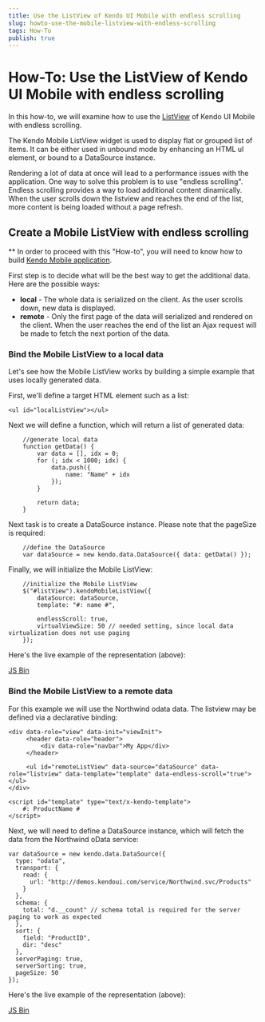 ```yaml
---
title: Use the ListView of Kendo UI Mobile with endless scrolling
slug: howto-use-the-mobile-listview-with-endless-scrolling
tags: How-To
publish: true
---
```


# How-To: Use the ListView of Kendo UI Mobile with endless scrolling

In this how-to, we will examine how to use the [ListView](http://docs.kendoui.com/api/mobile/listview) of Kendo UI Mobile with endless scrolling.

The Kendo Mobile ListView widget is used to display flat or grouped list of items. It can be either used in unbound mode by enhancing an HTML ul element, or bound to a DataSource instance.

Rendering a lot of data at once will lead to a performance issues with the application. One way to solve this problem is to use "endless scrolling".
Endless scrolling provides a way to load additional content dinamically. When the user scrolls down the listview and reaches the end of the list, more content is being loaded without a page refresh.

## Create a Mobile ListView with endless scrolling

** In order to proceed with this "How-to", you will need to know how to build [Kendo Mobile application](http://docs.kendoui.com/howto/build-apps-with-kendo-ui-mobile).

First step is to decide what will be the best way to get the additional data. Here are the possible ways:

- **local** - The whole data is serialized on the client. As the user scrolls down, new data is displayed.
- **remote** - Only the first page of the data will serialized and rendered on the client. When the user reaches the end of the list an Ajax request will be made to fetch the next portion of the data.

### Bind the Mobile ListView to a local data

Let's see how the Mobile ListView works by building a simple example that uses locally generated data.

First, we'll define a target HTML element such as a list:

    <ul id="localListView"></ul>

Next we will define a function, which will return a list of generated data:

        //generate local data
        function getData() {
            var data = [], idx = 0;
            for (; idx < 1000; idx) {
                data.push({
                    name: "Name" + idx
                });
            }

            return data;
        }

Next task is to create a DataSource instance. Please note that the pageSize is required:

        //define the DataSource
        var dataSource = new kendo.data.DataSource({ data: getData() });

Finally, we will initialize the Mobile ListView:

        //initialize the Mobile ListView
        $("#listView").kendoMobileListView({
            dataSource: dataSource,
            template: "#: name #",

            endlessScroll: true,
            virtualViewSize: 50 // needed setting, since local data virtualization does not use paging
        });

Here's the live example of the representation (above):

<a class="jsbin-embed" href="http://jsbin.com/ituVUTE/3/embed?live">JS Bin</a><script src="http://static.jsbin.com/js/embed.js"></script>

### Bind the Mobile ListView to a remote data

For this example we will use the Northwind odata data. The listview may be defined via a declarative binding:

    <div data-role="view" data-init="viewInit">
         <header data-role="header">
             <div data-role="navbar">My App</div>
         </header>

         <ul id="remoteListView" data-source="dataSource" data-role="listview" data-template="template" data-endless-scroll="true"></ul>
    </div>

    <script id="template" type="text/x-kendo-template">
        #: ProductName #
    </script>

Next, we will need to define a DataSource instance, which will fetch the data from the Northwind oData service:

    var dataSource = new kendo.data.DataSource({
      type: "odata",
      transport: {
        read: {
          url: "http://demos.kendoui.com/service/Northwind.svc/Products"
        }
      },
      schema: {
        total: "d.__count" // schema total is required for the server paging to work as expected
      },
      sort: {
        field: "ProductID",
        dir: "desc"
      },
      serverPaging: true,
      serverSorting: true,
      pageSize: 50
    });


Here's the live example of the representation (above):

<a class="jsbin-embed" href="http://jsbin.com/eHocUTI/2/embed?live">JS Bin</a><script src="http://static.jsbin.com/js/embed.js"></script>

 
